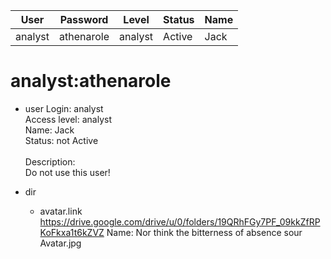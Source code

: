 | User         | Password                          | Level    | Status     | Name          |  
|--------------|-----------------------------------|----------|------------|---------------|  
| analyst      | athenarole                        | analyst  | Active     | Jack          |
 
# analyst:athenarole
* user
  Login: analyst  <br>
  Access level: analyst  <br>
  Name: Jack  <br>
  Status: not Active  <br>
    <br>
  Description:  <br>
  Do not use this user!  <br>

* dir  
  * avatar.link
      https://drive.google.com/drive/u/0/folders/19QRhFGy7PF_09kkZfRPKoFkxa1t6kZVZ
      Name: Nor think the bitterness of absence sour
      Avatar.jpg
  
      

